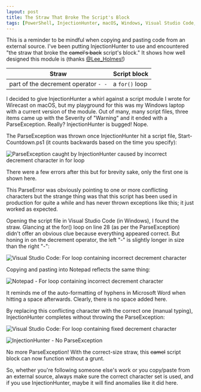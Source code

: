```yaml
---
layout: post
title: The Straw That Broke The Script's Block
tags: [PowerShell, InjectionHunter, macOS, Windows, Visual Studio Code, characterset]
---
```


This is a reminder to be mindful when copying and pasting code from an external source. I've been putting InjectionHunter to use and encountered "the straw that broke the ~~camel's back~~ script's block." It shows how well designed this module is (thanks [@Lee_Holmes!](https://twitter.com/Lee_Holmes))


| Straw | Script block |
--- | ---
| part of the decrement operator ```- -``` | a ```for()``` loop |


I decided to give InjectionHunter a whirl against a script module I wrote for Wirecast on macOS, but my playground for this was my Windows laptop with a current version of the module. Out of many, many script files, three items came up with the Severity of "Warning" and it ended with a ParseException. Really? InjectionHunter is bugged! Nope.

The ParseException was thrown once InjectionHunter hit a script file, Start-Countdown.ps1 (it counts backwards based on the time you specify):

![ParseException caught by InjectionHunter caused by incorrect decrement character in for loop](https://aarontheadmin.github.io/assets/img/parseexception.png "ParseException Caught by InjectionHunter")

There were a few errors after this but for brevity sake, only the first one is shown here.

This ParseError was obviously pointing to one or more conflicting characters but the strange thing was that this script has been used in production for quite a while and has never thrown exceptions like this; it just worked as expected.

Opening the script file in Visual Studio Code (in Windows), I found the straw. Glancing at the for() loop on line 28 (as per the ParseException) didn't offer an obvious clue because everything appeared correct. But honing in on the decrement operator, the left "-" is slightly longer in size than the right "-":

![Visual Studio Code: For loop containing incorrect decrement character](https://aarontheadmin.github.io/assets/img/vscode-bad-char.png "Visual Studio Code: For loop containing incorrect decrement character")

Copying and pasting into Notepad reflects the same thing:

![Notepad - For loop containing incorrect decrement character](https://aarontheadmin.github.io/assets/img/notepad.png "Notepad - For loop containing incorrect decrement character")

It reminds me of the auto-formatting of hyphens in Microsoft Word when hitting a space afterwards. Clearly, there is no space added here.

By replacing this conflicting character with the correct one (manual typing), InjectionHunter completes without throwing the ParseException:

![Visual Studio Code: For loop containing fixed decrement character](https://aarontheadmin.github.io/assets/img/fixed.png "Visual Studio Code: For loop containing fixed decrement character")

![InjectionHunter - No ParseException](https://aarontheadmin.github.io/assets/img/injectionhunter-no-parseexception.png "InjectionHunter - No ParseException")

No more ParseException! With the correct-size straw, this <del>camel</del> script block can now function without a grunt.

So, whether you're following someone else's work or you copy/paste from an external source, always make sure the correct character set is used, and if you use InjectionHunter, maybe it will find anomalies like it did here.
